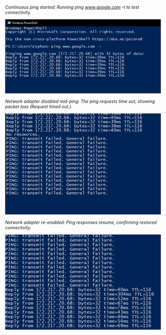 *Continuous ping started:
Running ping www.google.com -t to test connectivity.*


![](https://github.com/ceyhxun/netwokrlab3/blob/main/555.PNG)



*Network adapter disabled mid-ping:
The ping requests time out, showing packet loss (Request timed out.).*


![](https://github.com/ceyhxun/netwokrlab3/blob/main/666.PNG)



*Network adapter re-enabled:
Ping responses resume, confirming restored connectivity.*


![](https://github.com/ceyhxun/netwokrlab3/blob/main/777.PNG)
